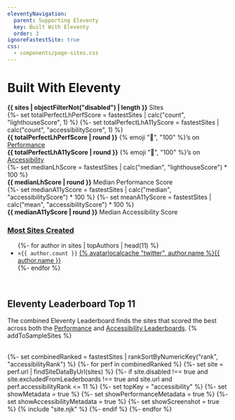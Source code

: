 ```yaml
---
eleventyNavigation:
  parent: Supporting Eleventy
  key: Built With Eleventy
  order: 3
ignoreFastestSite: true
css:
  - components/page-sites.css
---
```


# Built With Eleventy

<div class="lo" style="--lo-stackpoint: 30em; --lo-margin-v: 2em">
	<div class="lo-c" style="flex-grow: 2" id="statistics"><!-- backwards compt for previous id link -->
		<div><strong class="sites-val">{{ sites | objectFilterNot("disabled") | length }}</strong> Sites</div>
		{%- set totalPerfectLhPerfScore = fastestSites | calc("count", "lighthouseScore", 1) %}
		{%- set totalPerfectLhA11yScore = fastestSites | calc("count", "accessibilityScore", 1) %}
		<div><strong class="sites-val">{{ totalPerfectLhPerfScore | round }}</strong> {% emoji "💯", "100" %}’s on <a href="/docs/performance-leaderboard/">Performance</a></div>
		<div><strong class="sites-val">{{ totalPerfectLhA11yScore | round }}</strong> {% emoji "💯", "100" %}’s on <a href="/docs/accessibility-leaderboard/">Accessibility</a></div>
		{%- set medianLhScore = fastestSites | calc("median", "lighthouseScore") * 100 %}
		<div><strong class="sites-val">{{ medianLhScore | round }}</strong> Median Performance Score</div>
		{%- set medianA11yScore = fastestSites | calc("median", "accessibilityScore") * 100 %}
		{%- set meanA11yScore = fastestSites | calc("mean", "accessibilityScore") * 100 %}
		<div><strong class="sites-val">{{ medianA11yScore | round }}</strong> Median Accessibility Score</div>
	</div>
	<div class="lo-c">
		<h3 class="authors-hed"><a href="/docs/authors/">Most Sites Created</a></h3>
		<ul class="authors-list">
		{%- for author in sites | topAuthors | head(11) %}
			<li><code>×{{ author.count }}</code> <a href="https://twitter.com/{{ author.name }}">{% avatarlocalcache "twitter", author.name %}{{ author.name }}</a></li>
		{%- endfor %}
		</ul>
	</div>
</div>

<br>


## Eleventy Leaderboard Top 11

The combined Eleventy Leaderboard finds the sites that scored the best across both the [Performance](/docs/performance-leaderboard/) and [Accessibility Leaderboards](/docs/accessibility-leaderboard/). {% addToSampleSites %}

<br>

<div class="lo sites-lo" style="--lo-margin-h: 2rem; --lo-margin-v: 1rem; --lo-stackpoint: 31.25em;">
{%- set combinedRanked = fastestSites | rankSortByNumericKey("rank", "accessibilityRank") %}
{%- for perf in combinedRanked %}
{%- set site = perf.url | findSiteDataByUrl(sites) %}
{%- if site.disabled !== true and site.excludedFromLeaderboards !== true and site.url and perf.accessibilityRank <= 11 %}
	{%- set topKey = "accessibility" %}
	{%- set showMetadata = true %}
	{%- set showPerformanceMetadata = true %}
	{%- set showAccessibilityMetadata = true %}
	{%- set showScreenshot = true %}
	{% include "site.njk" %}
{%- endif %}
{%- endfor %}
</div>

